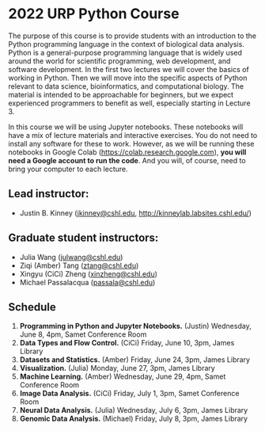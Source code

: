 # 2022 URP Python Course

The purpose of this course is to provide students with an introduction to the Python programming language in the context of biological data analysis. Python is a general-purpose programming language that is widely used around the world for scientific programming, web development, and software development. In the first two lectures we will cover the basics of working in Python. Then we will move into the specific aspects of Python relevant to data science, bioinformatics, and computational biology. The material is intended to be approachable for beginners, but we expect experienced programmers to benefit as well, especially starting in Lecture 3. 

In this course we will be using Jupyter notebooks. These notebooks will have a mix of lecture materials and interactive exercises. You do not need to install any software for these to work. However, as we will be running these notebooks in Google Colab (https://colab.research.google.com), **you will need a Google account to run the code**.  And you will, of course, need to bring your computer to each lecture. 

## Lead instructor:
- Justin B. Kinney (jkinney@cshl.edu, http://kinneylab.labsites.cshl.edu/)

## Graduate student instructors:
- Julia Wang (julwang@cshl.edu)
- Ziqi (Amber) Tang (ztang@cshl.edu)
- Xingyu (CiCi) Zheng (xinzheng@cshl.edu)
- Michael Passalacqua (passala@cshl.edu)

## Schedule
1. **Programming in Python and Jupyter Notebooks.** (Justin) Wednesday, June 8, 4pm, Samet Conference Room
2. **Data Types and Flow Control.** (CiCi) Friday, June 10, 3pm, James Library
3. **Datasets and Statistics.** (Amber) Friday, June 24, 3pm, James Library
4. **Visualization.** (Julia) Monday, June 27, 3pm, James Library
5. **Machine Learning.** (Amber) Wednesday, June 29,  4pm, Samet Conference Room
6. **Image Data Analysis.** (CiCi) Friday, July 1,  3pm, Samet Conference Room
7. **Neural Data Analysis.**  (Julia) Wednesday, July 6, 3pm, James Library
8. **Genomic Data Analysis.** (Michael) Friday, July 8, 3pm, James Library
